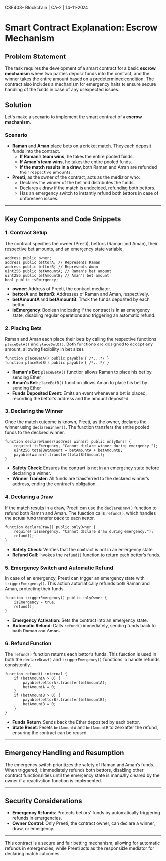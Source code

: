 CSE403- Blockchain | CA-2 | 14-11-2024

# Smart Contract Explanation: Escrow Mechanism

## Problem Statement

The task requires the development of a smart contract for a basic **escrow mechanism** where two parties deposit funds into the contract, and the winner takes the entire amount based on a predetermined condition. The contract also includes a mechanism for emergency halts to ensure secure handling of the funds in case of any unexpected issues.

## Solution

Let's make a scenario to implement the smart contract of a **escrow machanism**.

### Scenario

- **Raman** and **Aman** place bets on a cricket match. They each deposit funds into the contract.
  - **If Raman’s team wins**, he takes the entire pooled funds.
  - **If Aman's team wins**, he takes the entire pooled funds.
  - **If the match results in a draw**, both Raman and Aman are refunded their respective amounts.
- **Preeti**, as the owner of the contract, acts as the mediator who:
  - Declares the winner of the bet and distributes the funds.
  - Declares a draw if the match is undecided, refunding both bettors.
  - Has an emergency switch to instantly refund both bettors in case of unforeseen issues.

---

## Key Components and Code Snippets

### 1. Contract Setup

The contract specifies the owner (Preeti), bettors (Raman and Aman), their respective bet amounts, and an emergency state variable.

```solidity
address public owner;
address public bettorA; // Represents Raman
address public bettorB; // Represents Aman
uint256 public betAmountA; // Raman's bet amount
uint256 public betAmountB; // Aman's bet amount
bool public isEmergency;
```

- **owner**: Address of Preeti, the contract mediator.
- **bettorA** and **bettorB**: Addresses of Raman and Aman, respectively.
- **betAmountA** and **betAmountB**: Track the funds deposited by each bettor.
- **isEmergency**: Boolean indicating if the contract is in an emergency state, disabling regular operations and triggering an automatic refund.

### 2. Placing Bets

Raman and Aman each place their bets by calling the respective functions `placeBetA()` and `placeBetB()`. Both functions are designed to accept any amount, allowing flexibility in bet sizes.

```solidity
function placeBetA() public payable { /*...*/ }
function placeBetB() public payable { /*...*/ }
```

- **Raman's Bet**: `placeBetA()` function allows Raman to place his bet by sending Ether.
- **Aman's Bet**: `placeBetB()` function allows Aman to place his bet by sending Ether.
- **Funds Deposited Event**: Emits an event whenever a bet is placed, recording the bettor’s address and the amount deposited.

### 3. Declaring the Winner

Once the match outcome is known, Preeti, as the owner, declares the winner using `declareWinner()`. The function transfers the entire pooled funds to the declared winner.

```solidity
function declareWinner(address winner) public onlyOwner {
    require(!isEmergency, "Cannot declare winner during emergency.");
    uint256 totalBetAmount = betAmountA + betAmountB;
    payable(winner).transfer(totalBetAmount);
}
```

- **Safety Check**: Ensures the contract is not in an emergency state before declaring a winner.
- **Winner Transfer**: All funds are transferred to the declared winner’s address, ending the contract’s obligation.

### 4. Declaring a Draw

If the match results in a draw, Preeti can use the `declareDraw()` function to refund both Raman and Aman. The function calls `refund()`, which handles the actual fund transfer back to each bettor.

```solidity
function declareDraw() public onlyOwner {
    require(!isEmergency, "Cannot declare draw during emergency.");
    refund();
}
```

- **Safety Check**: Verifies that the contract is not in an emergency state.
- **Refund Call**: Invokes the `refund()` function to return each bettor’s funds.

### 5. Emergency Switch and Automatic Refund

In case of an emergency, Preeti can trigger an emergency state with `triggerEmergency()`. This action automatically refunds both Raman and Aman, protecting their funds.

```solidity
function triggerEmergency() public onlyOwner {
    isEmergency = true;
    refund();
}
```

- **Emergency Activation**: Sets the contract into an emergency state.
- **Automatic Refund**: Calls `refund()` immediately, sending funds back to both Raman and Aman.

### 6. Refund Function

The `refund()` function returns each bettor’s funds. This function is used in both the `declareDraw()` and `triggerEmergency()` functions to handle refunds consistently.

```solidity
function refund() internal {
    if (betAmountA > 0) {
        payable(bettorA).transfer(betAmountA);
        betAmountA = 0;
    }
    if (betAmountB > 0) {
        payable(bettorB).transfer(betAmountB);
        betAmountB = 0;
    }
}
```

- **Funds Return**: Sends back the Ether deposited by each bettor.
- **State Reset**: Resets `betAmountA` and `betAmountB` to zero after the refund, ensuring the contract can be reused.

---

## Emergency Handling and Resumption

The emergency switch prioritizes the safety of Raman and Aman’s funds. When triggered, it immediately refunds both bettors, disabling other contract functionalities until the emergency state is manually cleared by the owner if a reactivation function is implemented.

---

## Security Considerations

- **Emergency Refunds**: Protects bettors' funds by automatically triggering refunds in emergencies.
- **Owner Control**: Only Preeti, the contract owner, can declare a winner, draw, or emergency.

---

This contract is a secure and fair betting mechanism, allowing for automatic refunds in emergencies, while Preeti acts as the responsible mediator for declaring match outcomes.
